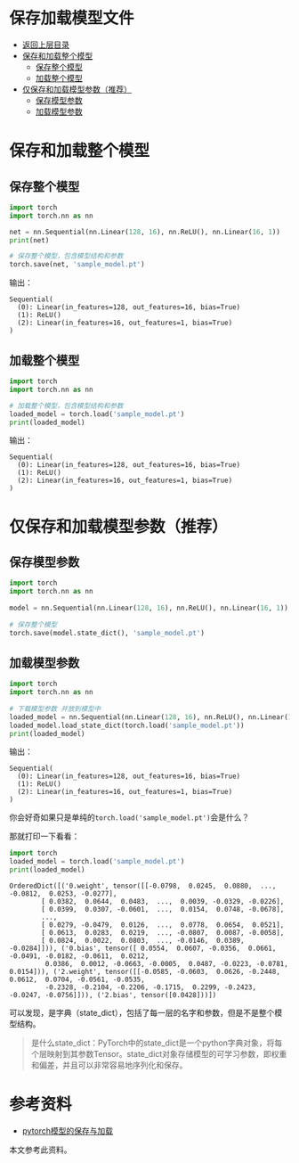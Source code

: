 # 保存加载模型文件

* [返回上层目录](../pytorch.md)
* [保存和加载整个模型](#保存和加载整个模型)
  * [保存整个模型](#保存整个模型)
  * [加载整个模型](#加载整个模型)
* [仅保存和加载模型参数（推荐）](#仅保存和加载模型参数（推荐）)
  * [保存模型参数](#保存模型参数)
  * [加载模型参数](#加载模型参数)



# 保存和加载整个模型

## 保存整个模型

```python
import torch
import torch.nn as nn

net = nn.Sequential(nn.Linear(128, 16), nn.ReLU(), nn.Linear(16, 1))
print(net)

# 保存整个模型，包含模型结构和参数
torch.save(net, 'sample_model.pt')
```

输出：

```shell
Sequential(
  (0): Linear(in_features=128, out_features=16, bias=True)
  (1): ReLU()
  (2): Linear(in_features=16, out_features=1, bias=True)
)
```

## 加载整个模型

```python
import torch
import torch.nn as nn

# 加载整个模型，包含模型结构和参数
loaded_model = torch.load('sample_model.pt')
print(loaded_model)
```

输出：

```shell
Sequential(
  (0): Linear(in_features=128, out_features=16, bias=True)
  (1): ReLU()
  (2): Linear(in_features=16, out_features=1, bias=True)
)
```

# 仅保存和加载模型参数（推荐）

## 保存模型参数

```python
import torch
import torch.nn as nn
 
model = nn.Sequential(nn.Linear(128, 16), nn.ReLU(), nn.Linear(16, 1))
 
# 保存整个模型
torch.save(model.state_dict(), 'sample_model.pt')
```

## 加载模型参数

```python
import torch
import torch.nn as nn
 
# 下载模型参数 并放到模型中
loaded_model = nn.Sequential(nn.Linear(128, 16), nn.ReLU(), nn.Linear(16, 1))
loaded_model.load_state_dict(torch.load('sample_model.pt'))
print(loaded_model)
```

输出：

```shell
Sequential(
  (0): Linear(in_features=128, out_features=16, bias=True)
  (1): ReLU()
  (2): Linear(in_features=16, out_features=1, bias=True)
)
```

你会好奇如果只是单纯的`torch.load('sample_model.pt')`会是什么？

那就打印一下看看：

```python
import torch
loaded_model = torch.load('sample_model.pt')
print(loaded_model)
```



```shell
OrderedDict([('0.weight', tensor([[-0.0798,  0.0245,  0.0880,  ..., -0.0812,  0.0253, -0.0277],
        [ 0.0382,  0.0644,  0.0483,  ...,  0.0039, -0.0329, -0.0226],
        [ 0.0399,  0.0307, -0.0601,  ...,  0.0154,  0.0748, -0.0678],
        ...,
        [ 0.0279, -0.0479,  0.0126,  ...,  0.0778,  0.0654,  0.0521],
        [ 0.0613,  0.0283,  0.0219,  ..., -0.0807,  0.0087, -0.0058],
        [ 0.0824,  0.0022,  0.0803,  ..., -0.0146,  0.0389, -0.0284]])), ('0.bias', tensor([ 0.0554,  0.0607, -0.0356,  0.0661, -0.0491, -0.0182, -0.0611,  0.0212,
         0.0386,  0.0012, -0.0663, -0.0005,  0.0487, -0.0223, -0.0781,  0.0154])), ('2.weight', tensor([[-0.0585, -0.0603,  0.0626, -0.2448,  0.0612,  0.0704, -0.0561, -0.0535,
         -0.2328, -0.2104, -0.2206, -0.1715,  0.2299, -0.2423, -0.0247, -0.0756]])), ('2.bias', tensor([0.0428]))])
```

可以发现，是字典（state_dict），包括了每一层的名字和参数，但是不是整个模型结构。

> 是什么state_dict：PyTorch中的state_dict是一个python字典对象，将每个层映射到其参数Tensor。state_dict对象存储模型的可学习参数，即权重和偏差，并且可以非常容易地序列化和保存。



# 参考资料

* [pytorch模型的保存与加载](https://blog.csdn.net/lsb2002/article/details/131969478)

本文参考此资料。

